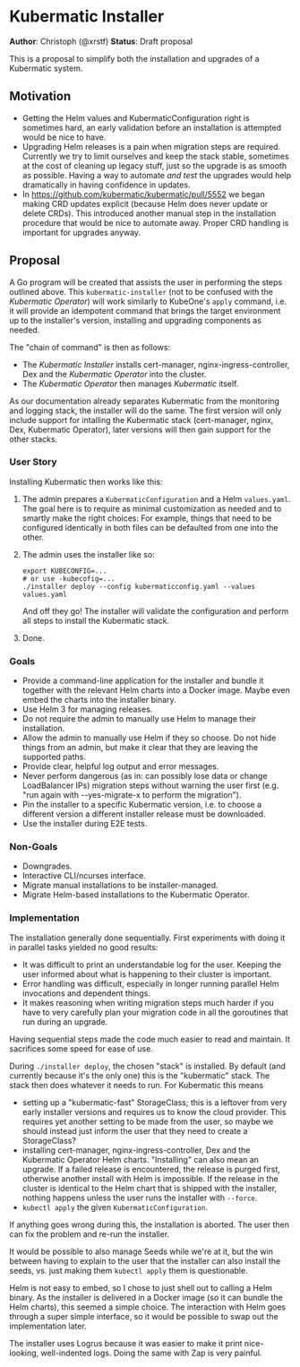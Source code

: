 # Kubermatic Installer

**Author**: Christoph (@xrstf)
**Status**: Draft proposal

This is a proposal to simplify both the installation and upgrades of a Kubermatic system.

## Motivation

* Getting the Helm values and KubermaticConfiguration right is sometimes hard,
  an early validation before an installation is attempted would be nice to have.
* Upgrading Helm releases is a pain when migration steps are required. Currently
  we try to limit ourselves and keep the stack stable, sometimes at the cost of
  cleaning up legacy stuff, just so the upgrade is as smooth as possible. Having
  a way to automate *and test* the upgrades would help dramatically in having
  confidence in updates.
* In https://github.com/kubermatic/kubermatic/pull/5552 we began making CRD
  updates explicit (because Helm does never update or delete CRDs). This introduced
  another manual step in the installation procedure that would be nice to
  automate away. Proper CRD handling is important for upgrades anyway.

## Proposal

A Go program will be created that assists the user in performing the steps outlined
above. This `kubermatic-installer` (not to be confused with the *Kubermatic Operator*)
will work similarly to KubeOne's `apply` command, i.e. it will provide an idempotent
command that brings the target environment up to the installer's version, installing
and upgrading components as needed.

The "chain of command" is then as follows:

* The *Kubermatic Installer* installs cert-manager, nginx-ingress-controller, Dex
  and the *Kubermatic Operator* into the cluster.
* The *Kubermatic Operator* then manages *Kubermatic* itself.

As our documentation already separates Kubermatic from the monitoring and logging stack,
the installer will do the same. The first version will only include support for
intalling the Kubermatic stack (cert-manager, nginx, Dex, Kubermatic Operator), later
versions will then gain support for the other stacks.

### User Story

Installing Kubermatic then works like this:

1. The admin prepares a `KubermaticConfiguration` and a Helm `values.yaml`. The goal here
   is to require as minimal customization as needed and to smartly make the right choices:
   For example, things that need to be configured identically in both files can be
   defaulted from one into the other.
1. The admin uses the installer like so:

    ```
    export KUBECONFIG=...
    # or use -kubecofig=...
    ./installer deploy --config kubermaticconfig.yaml --values values.yaml
    ```

   And off they go! The installer will validate the configuration and perform all steps
   to install the Kubermatic stack.
1. Done.

### Goals

* Provide a command-line application for the installer and bundle it together with the
  relevant Helm charts into a Docker image. Maybe even embed the charts into the installer
  binary.
* Use Helm 3 for managing releases.
* Do not require the admin to manually use Helm to manage their installation.
* Allow the admin to manually use Helm if they so choose. Do not hide things from an admin,
  but make it clear that they are leaving the supported paths.
* Provide clear, helpful log output and error messages.
* Never perform dangerous (as in: can possibly lose data or change LoadBalancer IPs)
  migration steps without warning the user first (e.g. "run again with --yes-migrate-x
  to perform the migration").
* Pin the installer to a specific Kubermatic version, i.e. to choose a different version
  a different installer release must be downloaded.
* Use the installer during E2E tests.

### Non-Goals

* Downgrades.
* Interactive CLI/ncurses interface.
* Migrate manual installations to be installer-managed.
* Migrate Helm-based installations to the Kubermatic Operator.

### Implementation

The installation generally done sequentially. First experiments with doing it in parallel
tasks yielded no good results:

* It was difficult to print an understandable log for the user. Keeping the user informed
  about what is happening to their cluster is important.
* Error handling was difficult, especially in longer running parallel Helm invocations
  and dependent things.
* It makes reasoning when writing migration steps much harder if you have to very
  carefully plan your migration code in all the goroutines that run during an upgrade.

Having sequential steps made the code much easier to read and maintain. It sacrifices some
speed for ease of use.

During `./installer deploy`, the chosen "stack" is installed. By default (and currently
because it's the only one) this is the "kubermatic" stack. The stack then does whatever
it needs to run. For Kubermatic this means

* setting up a "kubermatic-fast" StorageClass; this is a leftover from very early installer
  versions and requires us to know the cloud provider. This requires yet another setting
  to be made from the user, so maybe we should instead just inform the user that they need
  to create a StorageClass?
* installing cert-manager, nginx-ingress-controller, Dex and the Kubermatic Operator
  Helm charts. "Installing" can also mean an upgrade. If a failed release is encountered,
  the release is purged first, otherwise another install with Helm is impossible. If the
  release in the cluster is identical to the Helm chart that is shipped with the installer,
  nothing happens unless the user runs the installer with `--force`.
* `kubectl apply` the given `KubermaticConfiguration`.

If anything goes wrong during this, the installation is aborted. The user then can fix
the problem and re-run the installer.

It would be possible to also manage Seeds while we're at it, but the win between having to
explain to the user that the installer can also install the seeds, vs. just making them
`kubectl apply` them is questionable.

Helm is not easy to embed, so I chose to just shell out to calling a Helm binary. As the
installer is delivered in a Docker image (so it can bundle the Helm charts), this seemed
a simple choice. The interaction with Helm goes through a super simple interface, so it
would be possible to swap out the implementation later.

The installer uses Logrus because it was easier to make it print nice-looking, well-indented
logs. Doing the same with Zap is very painful.
